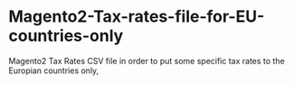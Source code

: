 # Magento2-Tax-rates-file-for-EU-countries-only
Magento2 Tax Rates CSV file in order to put some specific tax rates to the Europian countries only,
